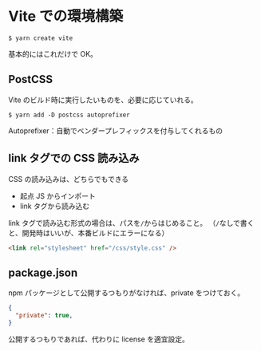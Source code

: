 # Vite での環境構築

```
$ yarn create vite
```

基本的にはこれだけで OK。

## PostCSS
Vite のビルド時に実行したいものを、必要に応じていれる。
```
$ yarn add -D postcss autoprefixer
```

Autoprefixer：自動でベンダープレフィックスを付与してくれるもの

## link タグでの CSS 読み込み
CSS の読み込みは、どちらでもできる
- 起点 JS からインポート
- link タグから読み込む

link タグで読み込む形式の場合は、パスを`/`からはじめること。
（`/`なしで書くと、開発時はいいが、本番ビルドにエラーになる）
```html
<link rel="stylesheet" href="/css/style.css" />
```

## package.json
npm パッケージとして公開するつもりがなければ、private をつけておく。
```json
{
  "private": true,
}
```

公開するつもりであれば、代わりに license を適宜設定。
